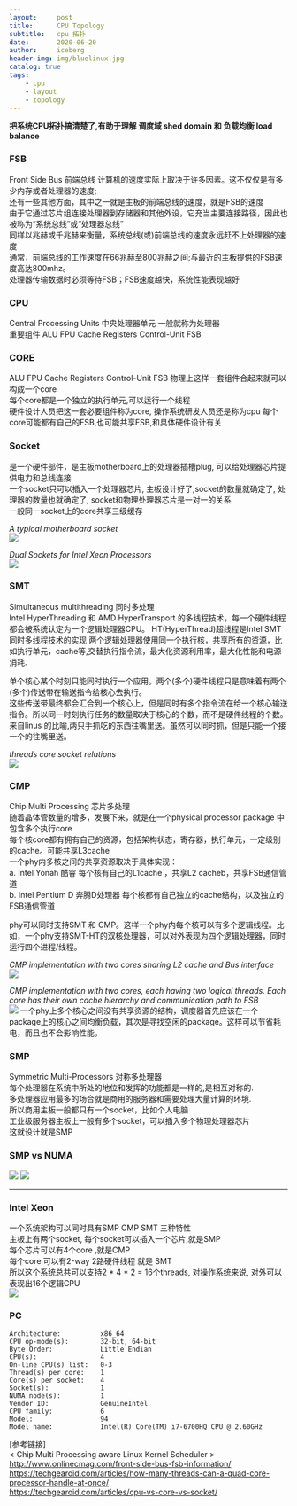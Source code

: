 ```yaml
---
layout:     post
title:      CPU Topology
subtitle:   cpu 拓扑
date:       2020-06-20
author:     iceberg
header-img: img/bluelinux.jpg
catalog: true
tags:
    - cpu
    - layout
    - topology
---
```


**把系统CPU拓扑搞清楚了,有助于理解 调度域 shed domain 和 负载均衡 load balance**

### FSB
Front Side Bus 前端总线
计算机的速度实际上取决于许多因素。这不仅仅是有多少内存或者处理器的速度;   
还有一些其他方面，其中之一就是主板的前端总线的速度，就是FSB的速度  
由于它通过芯片组连接处理器到存储器和其他外设，它充当主要连接路径，因此也被称为“系统总线”或“处理器总线”   
同样以兆赫或千兆赫来衡量，系统总线(或)前端总线的速度永远赶不上处理器的速度  
通常，前端总线的工作速度在66兆赫至800兆赫之间;与最近的主板提供的FSB速度高达800mhz。  
处理器传输数据时必须等待FSB；FSB速度越快，系统性能表现越好  

### CPU
Central Processing Units   中央处理器单元  一般就称为处理器  
重要组件  ALU FPU Cache Registers Control-Unit FSB     

### CORE
ALU FPU Cache Registers Control-Unit FSB 物理上这样一套组件合起来就可以构成一个core   
每个core都是一个独立的执行单元,可以运行一个线程  
硬件设计人员把这一套必要组件称为core, 操作系统研发人员还是称为cpu
每个core可能都有自己的FSB,也可能共享FSB,和具体硬件设计有关  

### Socket
是一个硬件部件，是主板motherboard上的处理器插槽plug, 可以给处理器芯片提供电力和总线连接  
一个socket只可以插入一个处理器芯片, 主板设计好了,socket的数量就确定了, 处理器的数量也就确定了, socket和物理处理器芯片是一对一的关系  
一般同一socket上的core共享三级缓存  

*A typical motherboard socket*  
![](https://raw.githubusercontent.com/l3b2w1/l3b2w1.github.io/master/img/2020-06-20-cpu-2.jpeg)

*Dual Sockets for Intel Xeon Processors*  
![](https://raw.githubusercontent.com/l3b2w1/l3b2w1.github.io/master/img/2020-06-20-cpu-3.jpeg)

### SMT
Simultaneous multithreading    同时多处理  
Intel HyperThreading  和 AMD HyperTransport 的多线程技术，每一个硬件线程都会被系统认定为一个逻辑处理器CPU。
HT(HyperThread)超线程是Intel SMT同时多线程技术的实现
两个逻辑处理器使用同一个执行核，共享所有的资源，比如执行单元，cache等,交替执行指令流，最大化资源利用率，最大化性能和电源消耗.  

单个核心某个时刻只能同时执行一个应用。两个(多个)硬件线程只是意味着有两个(多个)传送带在输送指令给核心去执行。  
这些传送带最终都会汇合到一个核心上，但是同时有多个指令流在给一个核心输送指令。所以同一时刻执行任务的数量取决于核心的个数，而不是硬件线程的个数。  
来自linus 的比喻,两只手抓吃的东西往嘴里送。虽然可以同时抓，但是只能一个接一个的往嘴里送。  

*threads core socket relations*  
![](https://raw.githubusercontent.com/l3b2w1/l3b2w1.github.io/master/img/2020-06-20-cpu-7.jpeg)

### CMP
Chip Multi Processing  芯片多处理    
随着晶体管数量的增多，发展下来，就是在一个physical processor package 中包含多个执行core    
每个核core都有拥有自己的资源，包括架构状态，寄存器，执行单元，一定级别的cache。可能共享L3cache  
一个phy内多核之间的共享资源取决于具体实现：  
a. Intel Yonah 酷睿 每个核有自己的L1cache ，共享L2 cacheb，共享FSB通信管道  
b. Intel Pentium D 奔腾D处理器 每个核都有自己独立的cache结构，以及独立的FSB通信管道    

phy可以同时支持SMT 和 CMP。这样一个phy内每个核可以有多个逻辑线程。比如，一个phy支持SMT-HT的双核处理器，可以对外表现为四个逻辑处理器，同时运行四个进程/线程。  

*CMP implementation with two cores sharing L2 cache and Bus interface*    
![](https://raw.githubusercontent.com/l3b2w1/l3b2w1.github.io/master/img/2020-06-20-cpu-0.jpeg)

*CMP implementation with two cores, each having two logical threads. Each core has their own cache hierarchy and communication path to FSB*    
![](https://raw.githubusercontent.com/l3b2w1/l3b2w1.github.io/master/img/2020-06-20-cpu-1.jpeg)
一个phy上多个核心之间没有共享资源的结构，调度器首先应该在一个package上的核心之间均衡负载，其次是寻找空闲的package。这样可以节省耗电，而且也不会影响性能。

### SMP
Symmetric Multi-Processors  对称多处理器  
每个处理器在系统中所处的地位和发挥的功能都是一样的,是相互对称的.  
多处理器应用最多的场合就是商用的服务器和需要处理大量计算的环境.  
所以商用主板一般都只有一个socket，比如个人电脑   
工业级服务器主板上一般有多个socket，可以插入多个物理处理器芯片   
这就设计就是SMP  

### SMP vs NUMA
![](https://raw.githubusercontent.com/l3b2w1/l3b2w1.github.io/master/img/2020-06-20-cpu-5.jpeg)
![](https://raw.githubusercontent.com/l3b2w1/l3b2w1.github.io/master/img/2020-06-20-cpu-6.jpeg)

---
### Intel Xeon
一个系统架构可以同时具有SMP CMP SMT 三种特性  
主板上有两个socket, 每个socket可以插入一个芯片,就是SMP  
每个芯片可以有4个core ,就是CMP  
每个core 可以有2-way 2路硬件线程 就是 SMT  
所以这个系统总共可以支持2 * 4 * 2 = 16个threads, 对操作系统来说, 对外可以表现出16个逻辑CPU  
![](https://raw.githubusercontent.com/l3b2w1/l3b2w1.github.io/master/img/2020-06-20-cpu-4.jpeg)

### PC
```
Architecture:          x86_64
CPU op-mode(s):        32-bit, 64-bit
Byte Order:            Little Endian
CPU(s):                4
On-line CPU(s) list:   0-3
Thread(s) per core:    1
Core(s) per socket:    4
Socket(s):             1
NUMA node(s):          1
Vendor ID:             GenuineIntel
CPU family:            6
Model:                 94
Model name:            Intel(R) Core(TM) i7-6700HQ CPU @ 2.60GHz
```

[参考链接]  
< Chip Multi Processing aware Linux Kernel Scheduler >  
http://www.onlinecmag.com/front-side-bus-fsb-information/  
https://techgearoid.com/articles/how-many-threads-can-a-quad-core-processor-handle-at-once/  
https://techgearoid.com/articles/cpu-vs-core-vs-socket/  
